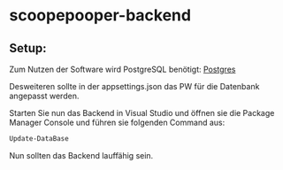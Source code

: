 # scoopepooper-backend
## Setup:
Zum Nutzen der Software wird PostgreSQL benötigt: [Postgres](https://www.enterprisedb.com/downloads/postgres-postgresql-downloads)

Desweiteren sollte in der appsettings.json das PW für die Datenbank angepasst werden.

Starten Sie nun das Backend in Visual Studio und öffnen sie die Package Manager Console
und führen sie folgenden Command aus:

```bash
Update-DataBase
```
Nun sollten das Backend lauffähig sein.
